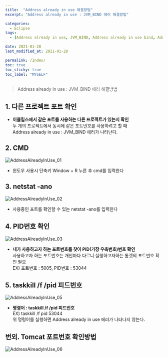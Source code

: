 ```yaml
---
title:  "Address already in use 해결방법"
excerpt: "Address already in use : JVM_BIND 에러 해결방법"

categories:
  - Eclipse
tags:
  - [Address already in use, JVM_BIND, Address already in use bind, Address already in use 해결, Address already in use 80, Address already in use JVM_Bind null 8080]

date: 2021-01-28
last_modified_at: 2021-01-28

permalink: /Index/
toc: true
toc_sticky: true
toc_label: "MYSELF"
---
```


> Address already in use : JVM_BIND 에러 해결방법

## 1.  다른 프로젝트 포트 확인 

* __이클립스에서 같은 포트를 사용하는 다른 프로젝트가 있는지 확인__  
두 개의 프로젝트에서 동시에 같은 포트번호를 사용하려고 할 때  
Address already in use : JVM_BIND 에러가 나타난다.

## 2. CMD
 ![AddressAlreadyInUse_01](https://user-images.githubusercontent.com/94930976/151442423-42da0991-0759-47a9-b3c9-7ae0d4f678c9.png)
* 윈도우 사용시 단축키 Window + R 누른 후 cmd를 입력한다

## 3. netstat -ano

![AddressAlreadyInUse_02](https://user-images.githubusercontent.com/94930976/151442435-88f171e5-5cf1-4f23-bbec-123f95ce2399.png)

* 사용중인 포트를 확인할 수 있는 netstat -ano를 입력한다

## 4. PID번호 확인
![AddressAlreadyInUse_03](https://user-images.githubusercontent.com/94930976/151442449-b51499cb-c37f-4321-8083-4c0dc56a8b78.png)
* __내가 사용하고자 하는 포트번호를 찾아 PID(가장 우측번호)번호 확인__  
사용하고자 하는 포트번호는 개인마다 다르니 실행하고자하는 톰캣의 포트번호 확인 필요  
EX) 포트번호 : 5005, PID번호 : 53044

## 5. taskkill /f /pid 피드번호
![AddressAlreadyInUse_05](https://user-images.githubusercontent.com/94930976/151442454-932e99dd-7cb8-43ae-b05d-d70b78c67698.png)
* __명령어 : taskkill /f /pid 피드번호__  
EX) taskkill /f pid 53044  
위 명령어를 실행하면 Address already in use 에러가 나타나지 않는다.

## 번외. Tomcat 포트번호 확인방법
![AddressAlreadyInUse_06](https://user-images.githubusercontent.com/94930976/151444124-f99fdae5-11b4-4ab9-863c-854e8980e1fd.png)
